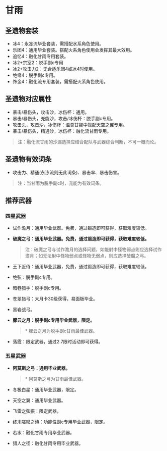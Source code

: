 
# 甘雨

## 圣遗物套装

- 冰4：永冻流毕业套装，需搭配水系角色使用。
- 乐团4：通用毕业套装。搭配火系角色使用会发挥其最大效用。
- 追忆4：融化甘雨专用套装。
- 冰2+宗室2：脱手副c专用
- 冰2+攻击力2：无合适乐团4或冰4时使用。
- 绝缘4：脱手副c专用。
- 饰金4：融化流专用套装，需搭配火系角色使用。

## 圣遗物对应属性

- 暴击/暴伤头，攻击沙，冰伤杯：通用。
- 暴击/暴伤头，充能沙，攻击/冰伤杯：脱手副c专用。
- 攻击头，攻击沙，冰伤杯：温莫甘娜中搭配天空之翼专用。
- 暴击/暴伤头，精通沙，冰伤杯：融化流甘雨专用。

> 注：融化流甘雨的沙漏选择应结合配队与武器综合判断，不可一概而论。  

## 圣遗物有效词条

- 攻击力、精通(永冻流则无此词条)、暴击率、暴击伤害。

> 注：当甘雨为脱手副c时，充能为有效词条。  

## 推荐武器

### 四星武器

- 试作澹月：通用毕业武器。免费，通过锻造即可获得，获取难度较低。
- **破魔之弓：通用毕业武器。免费，通过锻造即可获得，获取难度较低。**

  > 注：破魔之弓与试作澹月的选择问题，如能射中怪物弱点则应选择试作澹月；如无法射中怪物弱点或怪物无弱点，则应选择破魔之弓。  

- 王下近侍：通用毕业武器，免费，通过锻造即可获得，获取难度较低。
- 绝弦：脱手副c专用。
- 暗巷猎手：脱手副c专用。
- 苍翠猎弓：大月卡30级获得，易面板毕业。
- 黑岩战弓。
- **朦云之月：脱手副c专用毕业武器，限定。**

  > \* 朦云之月为脱手副c甘雨最佳武器。  

- 落霞：限定武器，通过2.7限时活动即可获得。

### 五星武器

- **阿莫斯之弓：通用毕业武器。**

  > \* 阿莫斯之弓为甘雨最佳武器。  

- 冬极白星：通用毕业武器，限定。
- 天空之翼：通用毕业武器。
- 飞雷之弦振：限定武器，
- 终末嗟叹之诗：功能性副c专用毕业武器，限定。
- 若水：融化甘雨专用毕业武器。
- 猎人之径：融化甘雨专用毕业武器。

